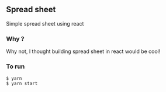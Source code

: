 ## Spread sheet

Simple spread sheet using react

### Why ?

Why not, I thought building spread sheet in react would be cool!

### To run

```
$ yarn
$ yarn start
```
